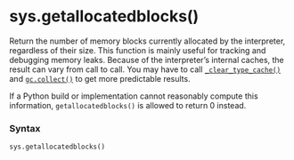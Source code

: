 # sys.getallocatedblocks()

Return the number of memory blocks currently allocated by the interpreter, regardless of their size. This function is mainly useful for tracking and debugging memory leaks. Because of the interpreter’s internal caches, the result can vary from call to call. You may have to call [`_clear_type_cache()`](/modules/sys/_clear_type_cache.md) and [`gc.collect()`](/modules/gc/collect.md) to get more predictable results.

If a Python build or implementation cannot reasonably compute this information, `getallocatedblocks()` is allowed to return 0 instead.

### Syntax

```python
sys.getallocatedblocks()
```